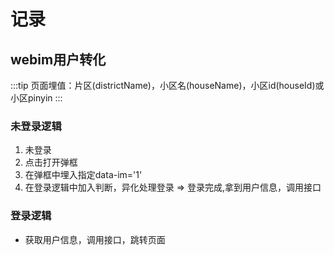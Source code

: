 # 记录

## webim用户转化
:::tip
页面埋值：片区(districtName)，小区名(houseName)，小区id(houseId)或小区pinyin
:::

### 未登录逻辑
1. 未登录
2. 点击打开弹框
3. 在弹框中埋入指定data-im='1'
4. 在登录逻辑中加入判断，异化处理登录 => 登录完成,拿到用户信息，调用接口

### 登录逻辑

* 获取用户信息，调用接口，跳转页面